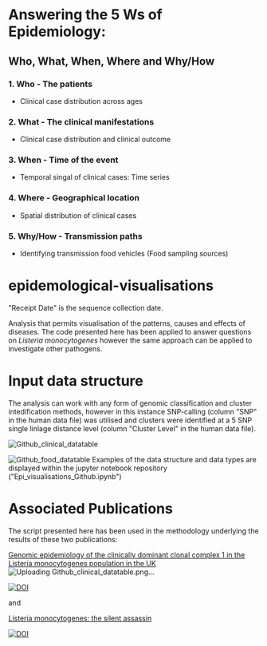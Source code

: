 # Answering the 5 Ws of Epidemiology: 
## Who, What, When, Where and Why/How

### 1. Who - The patients
   * Clinical case distribution across ages

### 2. What - The clinical manifestations
   * Clinical case distribution and clinical outcome 
   
### 3. When - Time of the event
   * Temporal singal of clinical cases: Time series
  
### 4. Where - Geographical location
   * Spatial distribution of clinical cases

### 5. Why/How - Transmission paths
  * Identifying transmission food vehicles (Food sampling sources)

    

# epidemological-visualisations

"Receipt Date" is the sequence collection date.

Analysis that permits visualisation of the patterns, causes and effects of diseases. The code presented here has been applied to answer questions on *Listeria monocytogenes* however the same approach can be applied to investigate other pathogens.


# Input data structure
The analysis can work with any form of genomic classification and cluster intedification methods, however in this instance SNP-calling (column "SNP" in the human data file) was utilised and clusters were identified at a 5 SNP single linlage distance level (column "Cluster Level" in the human data file). 


![Github_clinical_datatable](https://github.com/user-attachments/assets/70c68cba-d327-44d3-90f7-044181049627)


![Github_food_datatable](https://github.com/user-attachments/assets/917ecc9f-e8fb-4e7d-95ef-3a873c1b3d16)
Examples of the data structure and data types are displayed within the jupyter notebook repository ("Epi_visualisations_Github.ipynb")



# Associated Publications
The script presented here has been used in the methodology underlying the results of these two publications:

[Genomic epidemiology of the clinically dominant clonal complex 1 in the Listeria monocytogenes population in the UK](https://www.microbiologyresearch.org/content/journal/mgen/10.1099/mgen.0.001155)
![Uploading Github_clinical_datatable.png…]()



[![DOI](https://zenodo.org/badge/DOI/10.5281/mgen.0.001155.svg)](https://doi.org/10.1099/mgen.0.001155)


and


[Listeria monocytogenes: the silent assassin](https://www.microbiologyresearch.org/content/journal/jmm/10.1099/jmm.0.001800)

[![DOI](https://zenodo.org/badge/DOI/0.1099/mgen.0.001155.svg)](https://doi.org/10.1099/jmm.0.001800)


